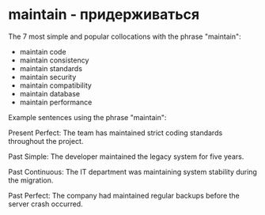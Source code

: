 # maintain - придерживаться

The 7 most simple and popular collocations with the phrase "maintain":

- maintain code
- maintain consistency
- maintain standards
- maintain security
- maintain compatibility
- maintain database
- maintain performance

Example sentences using the phrase "maintain":

Present Perfect: The team has maintained strict coding standards throughout the project.

Past Simple: The developer maintained the legacy system for five years.

Past Continuous: The IT department was maintaining system stability during the migration.

Past Perfect: The company had maintained regular backups before the server crash occurred.
